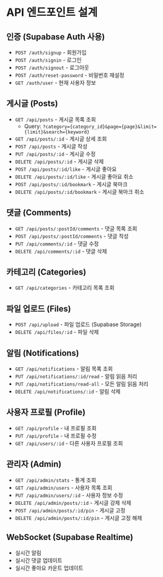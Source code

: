 # API 엔드포인트 설계

## 인증 (Supabase Auth 사용)
- `POST /auth/signup` - 회원가입
- `POST /auth/signin` - 로그인
- `POST /auth/signout` - 로그아웃
- `POST /auth/reset-password` - 비밀번호 재설정
- `GET /auth/user` - 현재 사용자 정보

## 게시글 (Posts)
- `GET /api/posts` - 게시글 목록 조회
  - Query: `?category={category_id}&page={page}&limit={limit}&search={keyword}`
- `GET /api/posts/:id` - 게시글 상세 조회
- `POST /api/posts` - 게시글 작성
- `PUT /api/posts/:id` - 게시글 수정
- `DELETE /api/posts/:id` - 게시글 삭제
- `POST /api/posts/:id/like` - 게시글 좋아요
- `DELETE /api/posts/:id/like` - 게시글 좋아요 취소
- `POST /api/posts/:id/bookmark` - 게시글 북마크
- `DELETE /api/posts/:id/bookmark` - 게시글 북마크 취소

## 댓글 (Comments)
- `GET /api/posts/:postId/comments` - 댓글 목록 조회
- `POST /api/posts/:postId/comments` - 댓글 작성
- `PUT /api/comments/:id` - 댓글 수정
- `DELETE /api/comments/:id` - 댓글 삭제

## 카테고리 (Categories)
- `GET /api/categories` - 카테고리 목록 조회

## 파일 업로드 (Files)
- `POST /api/upload` - 파일 업로드 (Supabase Storage)
- `DELETE /api/files/:id` - 파일 삭제

## 알림 (Notifications)
- `GET /api/notifications` - 알림 목록 조회
- `PUT /api/notifications/:id/read` - 알림 읽음 처리
- `PUT /api/notifications/read-all` - 모든 알림 읽음 처리
- `DELETE /api/notifications/:id` - 알림 삭제

## 사용자 프로필 (Profile)
- `GET /api/profile` - 내 프로필 조회
- `PUT /api/profile` - 내 프로필 수정
- `GET /api/users/:id` - 다른 사용자 프로필 조회

## 관리자 (Admin)
- `GET /api/admin/stats` - 통계 조회
- `GET /api/admin/users` - 사용자 목록 조회
- `PUT /api/admin/users/:id` - 사용자 정보 수정
- `DELETE /api/admin/posts/:id` - 게시글 강제 삭제
- `POST /api/admin/posts/:id/pin` - 게시글 고정
- `DELETE /api/admin/posts/:id/pin` - 게시글 고정 해제

## WebSocket (Supabase Realtime)
- 실시간 알림
- 실시간 댓글 업데이트
- 실시간 좋아요 카운트 업데이트